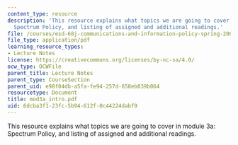 ```yaml
---
content_type: resource
description: 'This resource explains what topics we are going to cover in module 3a:
  Spectrum Policy, and listing of assigned and additional readings.'
file: /courses/esd-68j-communications-and-information-policy-spring-2006/6dcba3f123fc5b94612f0c44224dabf9_mod3a_intro.pdf
file_type: application/pdf
learning_resource_types:
- Lecture Notes
license: https://creativecommons.org/licenses/by-nc-sa/4.0/
ocw_type: OCWFile
parent_title: Lecture Notes
parent_type: CourseSection
parent_uid: e98f04db-a5fa-fe94-257d-658eb039b064
resourcetype: Document
title: mod3a_intro.pdf
uid: 6dcba3f1-23fc-5b94-612f-0c44224dabf9
---
```

This resource explains what topics we are going to cover in module 3a: Spectrum Policy, and listing of assigned and additional readings.